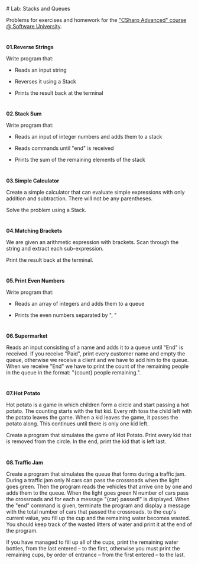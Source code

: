 ﻿﻿# Lab: Stacks and QueuesProblems for exercises and homework for the  [&quot;CSharp Advanced&quot; course @ Software University](https://softuni.bg/courses/csharp-advanced).#**01.Reverse Strings**Write program that:- Reads an input string- Reverses it using a Stack<T>- Prints the result back at the terminal#**02.Stack Sum**Write program that:- Reads an input of integer numbers and adds them to a stack- Reads commands until "end" is received- Prints the sum of the remaining elements of the stack#**03.Simple Calculator**Create a simple calculator that can evaluate simple expressions with only addition and subtraction. There will not be any parentheses.Solve the problem using a Stack.#**04.Matching Brackets**We are given an arithmetic expression with brackets. Scan through the string and extract each sub-expression.Print the result back at the terminal.#**05.Print Even Numbers**Write program that:- Reads an array of integers and adds them to a queue- Prints the even numbers separated by ", "#**06.Supermarket**Reads an input consisting of a name and adds it to a queue until "End" is received. If you receive "Paid", print every customer name and empty the queue, otherwise we receive a client and we have to add him to the queue. When we receive "End" we have to print the count of the remaining people in the queue in the format: "{count} people remaining.".#**07.Hot Potato**Hot potato is a game in which children form a circle and start passing a hot potato. The counting starts with the fist kid. Every nth toss the child left with the potato leaves the game. When a kid leaves the game, it passes the potato along. This continues until there is only one kid left.Create a program that simulates the game of Hot Potato.  Print every kid that is removed from the circle. In the end, print the kid that is left last.#**08.Traffic Jam**Create a program that simulates the queue that forms during a traffic jam. During a traffic jam only N cars can pass the crossroads when the light goes green. Then the program reads the vehicles that arrive one by one and adds them to the queue. When the light goes green N number of cars pass the crossroads and for each a message "{car} passed!" is displayed. When the "end" command is given, terminate the program and display a message with the total number of cars that passed the crossroads.to the cup's current value, you fill up the cup and the remaining water becomes wasted. You should keep track of the wasted litters of water and print it at the end of the program. If you have managed to fill up all of the cups, print the remaining water bottles, from the last entered – to the first, otherwise you must print the remaining cups, by order of entrance – from the first entered – to the last. 